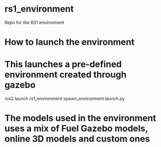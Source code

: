 # rs1_environment
Repo for the RS1 environment

# How to launch the environment
# This launches a pre-defined environment created through gazebo
ros2 launch rs1_environment spawn_environment.launch.py 

# The models used in the environment uses a mix of Fuel Gazebo models, online 3D models and custom ones
